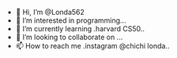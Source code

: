 - 👋 Hi, I’m @Londa562
- 👀 I’m interested in programming...
- 🌱 I’m currently learning .harvard CS50..
- 💞️ I’m looking to collaborate on ...
- 📫 How to reach me .instagram @chichi londa..

<!---
Londa562/Londa562 is a ✨ special ✨ repository because its `README.md` (this file) appears on your GitHub profile.
You can click the Preview link to take a look at your changes.
--->
